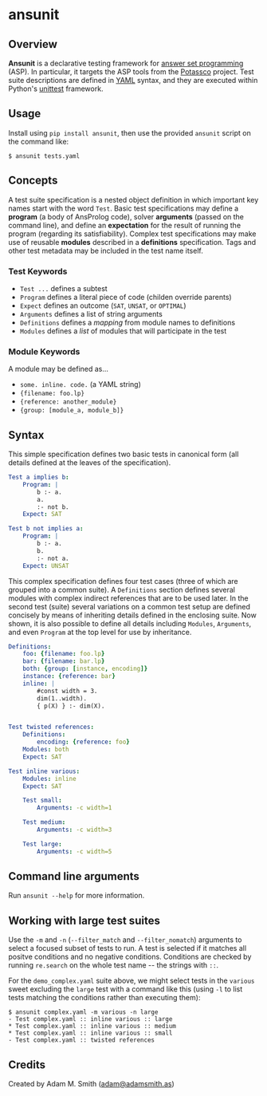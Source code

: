 # ansunit

## Overview

**Ansunit** is a declarative testing framework for [answer set programming](https://en.wikipedia.org/wiki/Answer_set_programming) (ASP). In particular, it targets the ASP tools from the [Potassco](http://potassco.sourceforge.net/) project. Test suite descriptions are defined in [YAML](http://www.yaml.org/) syntax, and they are executed within Python's [unittest](https://docs.python.org/2/library/unittest.html) framework.

## Usage
Install using `pip install ansunit`, then use the provided `ansunit` script on
the command like:

    $ ansunit tests.yaml

## Concepts
A test suite specification is a nested object definition in which important key names start with the word `Test`. Basic test specifications may define a **program** (a body of AnsProlog code), solver **arguments** (passed on the command line), and define an **expectation** for the result of running the program (regarding its satisfiability). Complex test specifications may make use of reusable **modules** described in a **definitions** specification. Tags and other test metadata may be included in the test name itself.

### Test Keywords
- `Test ...` defines a subtest
- `Program` defines a literal piece of code (childen override parents)
- `Expect` defines an outcome (`SAT`, `UNSAT`, or `OPTIMAL`)
- `Arguments` defines a list of string arguments
- `Definitions` defines a *mapping* from module names to definitions
- `Modules` defines a *list* of modules that will participate in the test

### Module Keywords
A module may be defined as...

- `some. inline. code.` (a YAML string)
- `{filename: foo.lp}`
- `{reference: another_module}`
- `{group: [module_a, module_b]}`


## Syntax

This simple specification defines two basic tests in canonical form (all details defined at the leaves of the specification).

```yaml
Test a implies b:
    Program: |
        b :- a.
        a.
        :- not b.
    Expect: SAT

Test b not implies a:
    Program: |
        b :- a.
        b.
        :- not a.
    Expect: UNSAT
```

This complex specification defines four test cases (three of which are grouped into a common suite). A `Definitions` section defines several modules with complex indirect references that are to be used later. In the second test (suite) several variations on a common test setup are defined concisely by means of inheriting details defined in the enclosing suite. Now shown, it is also possible to define all details including `Modules`, `Arguments`, and even `Program` at the top level for use by inheritance.

```yaml
Definitions:
    foo: {filename: foo.lp}
    bar: {filename: bar.lp}
    both: {group: [instance, encoding]}
    instance: {reference: bar}
    inline: |
        #const width = 3.
        dim(1..width).
        { p(X) } :- dim(X).


Test twisted references:
    Definitions:
        encoding: {reference: foo}
    Modules: both
    Expect: SAT

Test inline various:
    Modules: inline
    Expect: SAT

    Test small:
        Arguments: -c width=1 

    Test medium:
        Arguments: -c width=3 

    Test large:
        Arguments: -c width=5
```

## Command line arguments
Run `ansunit --help` for more information.

## Working with large test suites

Use the `-m` and `-n` (`--filter_match` and `--filter_nomatch`) arguments to
select a focused subset of tests to run. A test is selected if it matches all
positve conditions and no negative conditions. Conditions are checked by running
`re.search` on the whole test name -- the strings with `::`.

For the `demo_complex.yaml` suite above, we might select tests in the `various`
sweet excluding the `large` test with a command like this (using `-l` to list
tests matching the conditions rather than executing them):

    $ ansunit complex.yaml -m various -n large
    - Test complex.yaml :: inline various :: large
    * Test complex.yaml :: inline various :: medium
    * Test complex.yaml :: inline various :: small
    - Test complex.yaml :: twisted references

## Credits
Created by Adam M. Smith (adam@adamsmith.as)

